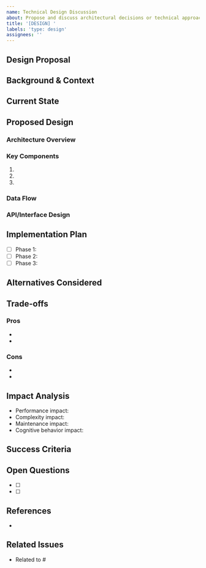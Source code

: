 ```yaml
---
name: Technical Design Discussion
about: Propose and discuss architectural decisions or technical approaches
title: '[DESIGN] '
labels: 'type: design'
assignees: ''
---
```


## Design Proposal
<!-- Provide a clear title and summary of the design proposal -->

## Background & Context
<!-- Why is this design needed? What problem does it solve? -->

## Current State
<!-- Describe the current implementation or lack thereof -->

## Proposed Design
<!-- Detailed description of the proposed design -->

### Architecture Overview
<!-- High-level architecture diagram or description -->

### Key Components
<!-- List and describe the main components -->
1. 
2. 
3. 

### Data Flow
<!-- How does data flow through the system? -->

### API/Interface Design
<!-- If applicable, describe APIs or interfaces -->

## Implementation Plan
<!-- How would this be implemented? -->
- [ ] Phase 1:
- [ ] Phase 2:
- [ ] Phase 3:

## Alternatives Considered
<!-- What other approaches were considered and why were they rejected? -->

## Trade-offs
<!-- What are the pros and cons of this approach? -->

### Pros
- 
- 

### Cons
- 
- 

## Impact Analysis
<!-- How does this affect other parts of the system? -->
- Performance impact:
- Complexity impact:
- Maintenance impact:
- Cognitive behavior impact:

## Success Criteria
<!-- How do we measure if this design is successful? -->

## Open Questions
<!-- List any unresolved questions -->
- [ ] 
- [ ] 

## References
<!-- Links to relevant documentation, papers, or examples -->
- 

## Related Issues
<!-- Link related issues, PRs, or discussions -->
- Related to #